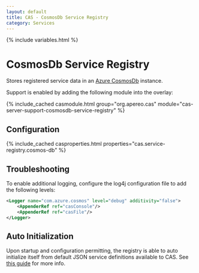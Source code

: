 ```yaml
---
layout: default
title: CAS - CosmosDb Service Registry
category: Services
---
```


{% include variables.html %}

# CosmosDb Service Registry

Stores registered service data in an [Azure CosmosDb](https://docs.microsoft.com/en-us/azure/cosmos-db/introduction) instance.

Support is enabled by adding the following module into the overlay:

{% include_cached casmodule.html group="org.apereo.cas" module="cas-server-support-cosmosdb-service-registry" %}

## Configuration

{% include_cached casproperties.html properties="cas.service-registry.cosmos-db" %}

## Troubleshooting

To enable additional logging, configure the log4j configuration file to add the following levels:

```xml
<Logger name="com.azure.cosmos" level="debug" additivity="false">
    <AppenderRef ref="casConsole"/>
    <AppenderRef ref="casFile"/>
</Logger>
```

## Auto Initialization

Upon startup and configuration permitting, the registry is able to auto initialize 
itself from default JSON service definitions available to CAS. See [this guide](AutoInitialization-Service-Management.html) for more info.
